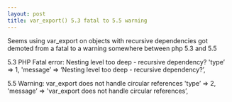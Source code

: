 ```yaml
---
layout: post
title: var_export() 5.3 fatal to 5.5 warning
---
```


Seems using var_export on objects with recursive dependencies got demoted from a fatal to a warning somewhere between php 5.3 and 5.5

5.3
PHP Fatal error:  Nesting level too deep - recursive dependency?
 'type’ => 1,
 'message’ => ‘Nesting level too deep - recursive dependency?’,

5.5
Warning: var_export does not handle circular references 
 'type’ => 2,
 'message’ => 'var_export does not handle circular references’,
